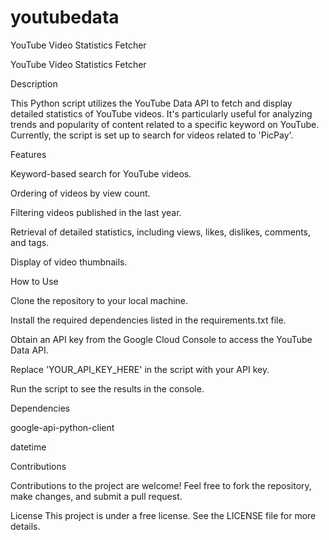 # youtubedata

YouTube Video Statistics Fetcher

YouTube Video Statistics Fetcher

Description

This Python script utilizes the YouTube Data API to fetch and display detailed statistics of YouTube videos. It's particularly useful for analyzing trends and popularity of content related to a specific keyword on YouTube. Currently, the script is set up to search
for videos related to 'PicPay'.


Features

Keyword-based search for YouTube videos.

Ordering of videos by view count.

Filtering videos published in the last year.

Retrieval of detailed statistics, including views, likes, dislikes, comments, and tags.

Display of video thumbnails.

How to Use

Clone the repository to your local machine.

Install the required dependencies listed in the requirements.txt file.

Obtain an API key from the Google Cloud Console to access the YouTube Data API.

Replace 'YOUR_API_KEY_HERE' in the script with your API key.

Run the script to see the results in the console.

Dependencies

google-api-python-client

datetime

Contributions

Contributions to the project are welcome! Feel free to fork the repository, make changes, and submit a pull request.

License
This project is under a free license. See the LICENSE file for more details.

